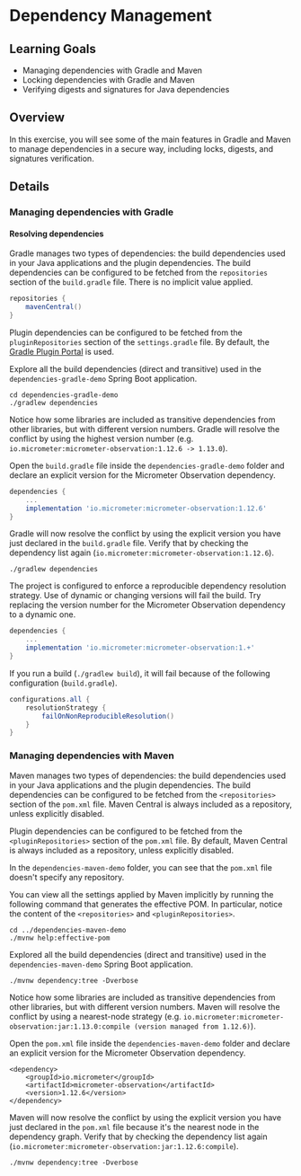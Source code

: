 # Dependency Management

## Learning Goals

* Managing dependencies with Gradle and Maven
* Locking dependencies with Gradle and Maven
* Verifying digests and signatures for Java dependencies

## Overview

In this exercise, you will see some of the main features in Gradle and Maven to manage dependencies in a secure way, including locks, digests, and signatures verification.

## Details

### Managing dependencies with Gradle

#### Resolving dependencies

Gradle manages two types of dependencies: the build dependencies used in your Java applications and the plugin dependencies. The build dependencies can be configured to be fetched from the `repositories` section of the `build.gradle` file. There is no implicit value applied.

```groovy
repositories {
    mavenCentral()
}
```

Plugin dependencies can be configured to be fetched from the `pluginRepositories` section of the `settings.gradle` file. By default, the [Gradle Plugin Portal](https://plugins.gradle.org) is used.

Explore all the build dependencies (direct and transitive) used in the `dependencies-gradle-demo` Spring Boot application.

```shell
cd dependencies-gradle-demo
./gradlew dependencies
```

Notice how some libraries are included as transitive dependencies from other libraries, but with different version numbers. Gradle will resolve the conflict by using the highest version number (e.g. `io.micrometer:micrometer-observation:1.12.6 -> 1.13.0`).

Open the `build.gradle` file inside the `dependencies-gradle-demo` folder and declare an explicit version for the Micrometer Observation dependency.

```groovy
dependencies {
	...
	implementation 'io.micrometer:micrometer-observation:1.12.6'
}
```

Gradle will now resolve the conflict by using the explicit version you have just declared in the `build.gradle` file. Verify that by checking the dependency list again (`io.micrometer:micrometer-observation:1.12.6`).

```shell
./gradlew dependencies
```

The project is configured to enforce a reproducible dependency resolution strategy. Use of dynamic or changing versions will fail the build. Try replacing the version number for the Micrometer Observation dependency to a dynamic one.

```groovy
dependencies {
	...
	implementation 'io.micrometer:micrometer-observation:1.+'
}
```

If you run a build (`./gradlew build`), it will fail because of the following configuration (`build.gradle`).

```groovy
configurations.all {
    resolutionStrategy {
        failOnNonReproducibleResolution()
    }
}
```

### Managing dependencies with Maven

Maven manages two types of dependencies: the build dependencies used in your Java applications and the plugin dependencies. The build dependencies can be configured to be fetched from the `<repositories>` section of the `pom.xml` file. Maven Central is always included as a repository, unless explicitly disabled.

Plugin dependencies can be configured to be fetched from the `<pluginRepositories>` section of the `pom.xml` file. By default, Maven Central is always included as a repository, unless explicitly disabled.

In the `dependencies-maven-demo` folder, you can see that the `pom.xml` file doesn't specify any repository.

You can view all the settings applied by Maven implicitly by running the following command that generates the effective POM. In particular, notice the content of the `<repositories>` and `<pluginRepositories>`.

```shell
cd ../dependencies-maven-demo
./mvnw help:effective-pom
```

Explored all the build dependencies (direct and transitive) used in the `dependencies-maven-demo` Spring Boot application.

```shell
./mvnw dependency:tree -Dverbose
```

Notice how some libraries are included as transitive dependencies from other libraries, but with different version numbers. Maven will resolve the conflict by using a nearest-node strategy (e.g. `io.micrometer:micrometer-observation:jar:1.13.0:compile (version managed from 1.12.6)`).

Open the `pom.xml` file inside the `dependencies-maven-demo` folder and declare an explicit version for the Micrometer Observation dependency.

```maven
<dependency>
    <groupId>io.micrometer</groupId>
    <artifactId>micrometer-observation</artifactId>
    <version>1.12.6</version>
</dependency>
```

Maven will now resolve the conflict by using the explicit version you have just declared in the `pom.xml` file because it's the nearest node in the dependency graph. Verify that by checking the dependency list again (`io.micrometer:micrometer-observation:jar:1.12.6:compile`).

```shell
./mvnw dependency:tree -Dverbose
```
